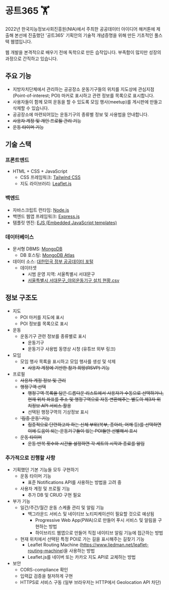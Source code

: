 # 공트365 🏋️

2022년 한국지능정보사회진흥원(NIA)에서 주최한 공공데이터 아이디어 해커톤에 제출해 본선에 진출했던 '공트365' 기획안의 기술적 개념증명을 위해 만든 기초적인 풀스택 웹앱입니다.

웹 개발을 본격적으로 배우기 전에 독학으로 만든 습작입니다. 부족함이 많지만 성장의 과정으로 간직하고 있습니다.


## 주요 기능

- 지방자치단체에서 관리하는 공공장소 운동기구들의 위치를 지도상에 관심지점(Point-of-interest; POI) 마커로 표시하고 관련 정보를 목록으로 표시합니다.
- 사용자들이 함께 모여 운동을 할 수 있도록 모임 행사(meetup)를 게시판에 만들고 삭제할 수 있습니다.
- 공공장소에 마련되어있는 운동기구의 종류별 정보 및 사용법을 안내합니다.
- ~~사용자 계정 및 개인 프로필 관리 기능~~
- ~~운동 타이머 기능~~

## 기술 스택

### 프론트엔드
- HTML + CSS + JavaScript
    - CSS 프레임워크: [Tailwind CSS](https://tailwindcss.com/)
    - 지도 라이브러리: [Leaflet.js](https://leafletjs.com/)

### 백엔드

- 자바스크립트 런타임: [Node.js](https://nodejs.org/en/)
- 백엔드 웹앱 프레임워크: [Express.js](https://expressjs.com/)
- 템플릿 엔진: [EJS (Embedded JavaScript templates)](https://ejs.co/)

### 데이터베이스

- 문서형 DBMS: [MongoDB](https://www.mongodb.com/)
    - DB 호스팅: [MongoDB Atlas](https://www.mongodb.com/atlas/database)
- 데이터 소스: [대한민국 정부 공공데이터 포털](https://www.data.go.kr/)
    - 데이터셋
        - 시범 운영 지역: 서울특별시 서대문구
        - [서울특별시 서대문구_야외운동기구 설치 현황.csv](https://www.data.go.kr/data/15085619/fileData.do)

## 정보 구조도
- 지도
    - POI 마커를 지도에 표시 
    - POI 정보를 목록으로 표시
- 운동 
    - 운동기구 관련 정보를 종류별로 표시
        - 운동기구 
        - 운동기구 사용법 동영상 시청 (유튜브 외부 링크)
- 모임 
    - 모임 행사 목록을 표시하고 모임 행사를 생성 및 삭제
        - ~~사용자 계정에 기반한 참가 희망(RSVP) 기능~~
- 프로필 
    - ~~사용자 계정 정보 및 관리~~
    - ~~행정구역 선택~~
        - ~~행정구역 목록을 담은 드롭다운 리스트에서 사용자가 수동으로 선택하거나, 현재 위치 좌표를 주소 및 행정구역으로 자동 변환해주는 별도의 제3자 위치정보 API 서비스 활용~~
        - 선택된 행정구역의 기상정보 표시
    - ~~'집중 운동' 기능~~
        - ~~집중적으로 단련하고자 하는 신체 부위(복부, 종아리, 어깨 등)를 선택하면 이에 도움이 되는 운동기구들이 있는 POI들만 선별해서 표시~~
    - ~~운동 타이머~~
        - ~~운동 반복 횟수와 시간을 설정하면 각 세트의 시작과 종료를 알림~~

### 추가적으로 진행할 사항
- 기획했던 기본 기능들 모두 구현하기
    - 운동 타이머 기능
        - 표준 Notifications API를 사용하는 방법을 고려 중
    - 사용자 계정 및 프로필 기능
        - 추가 DB 및 CRUD 구현 필요
- 부가 기능
    - 일간/주간/월간 운동 스케줄 관리 및 알림 기능
        - 백그라운드 서비스 및 네이티브 노티피케이션이 필요할 것으로 예상됨
            - Progressive Web App(PWA)으로 만들어 푸시 서비스 및 알림을 구현하는 방법
            - 하이브리드 웹앱으로 만들어 직접 네이티브 알림 기능에 접근하는 방법
    - 현재 위치에서 선택된 특정 POI로 가는 길을 표시해주는 길찾기 기능 
        - Leaflet Routing Machine (https://www.liedman.net/leaflet-routing-machine)을 사용하는 방법
        - Leaflet.js를 네이버 또는 카카오 지도 API로 교체하는 방법
- 보안
    - CORS-compliance 확인
    - 입력값 검증을 철저하게 구현
    - HTTPS로 서비스 구동 (일부 브라우저는 HTTP에서 Geolocation API 차단)